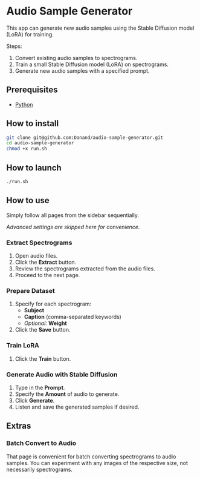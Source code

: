 # Audio Sample Generator

This app can generate new audio samples using the Stable Diffusion model (LoRA) for training.

Steps:

1. Convert existing audio samples to spectrograms.
2. Train a small Stable Diffusion model (LoRA) on spectrograms.
3. Generate new audio samples with a specified prompt.

<!-- installation: begin -->

## Prerequisites

- [Python](https://www.python.org/downloads)

## How to install

```bash
git clone git@github.com:Danand/audio-sample-generator.git
cd audio-sample-generator
chmod +x run.sh
```

## How to launch

```bash
./run.sh
```

<!-- installation: end -->

## How to use

Simply follow all pages from the sidebar sequentially.

_Advanced settings are skipped here for convenience._

### Extract Spectrograms

1. Open audio files.
2. Click the **Extract** button.
3. Review the spectrograms extracted from the audio files.
4. Proceed to the next page.

### Prepare Dataset

1. Specify for each spectrogram:
   - **Subject**
   - **Caption** (comma-separated keywords)
   - _Optional:_ **Weight**
2. Click the **Save** button.

### Train LoRA

1. Click the **Train** button.

### Generate Audio with Stable Diffusion

1. Type in the **Prompt**.
2. Specify the **Amount** of audio to generate.
3. Click **Generate**.
4. Listen and save the generated samples if desired.

## Extras

### Batch Convert to Audio

That page is convenient for batch converting spectrograms to audio samples. You can experiment with any images of the respective size, not necessarily spectrograms.

